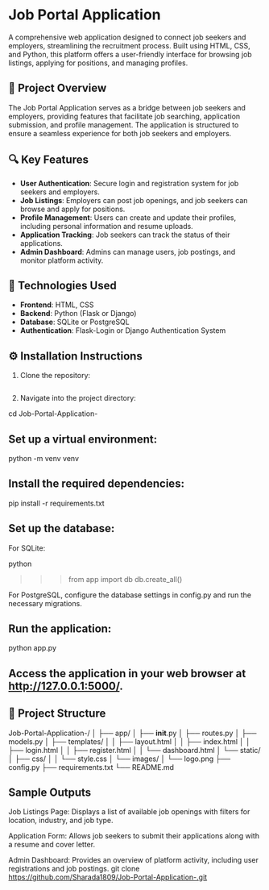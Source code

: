 # Job Portal Application

A comprehensive web application designed to connect job seekers and employers, streamlining the recruitment process. Built using HTML, CSS, and Python, this platform offers a user-friendly interface for browsing job listings, applying for positions, and managing profiles.

## 🚀 Project Overview

The Job Portal Application serves as a bridge between job seekers and employers, providing features that facilitate job searching, application submission, and profile management. The application is structured to ensure a seamless experience for both job seekers and employers.

## 🔍 Key Features

- **User Authentication**: Secure login and registration system for job seekers and employers.
- **Job Listings**: Employers can post job openings, and job seekers can browse and apply for positions.
- **Profile Management**: Users can create and update their profiles, including personal information and resume uploads.
- **Application Tracking**: Job seekers can track the status of their applications.
- **Admin Dashboard**: Admins can manage users, job postings, and monitor platform activity.

## 🧠 Technologies Used

- **Frontend**: HTML, CSS
- **Backend**: Python (Flask or Django)
- **Database**: SQLite or PostgreSQL
- **Authentication**: Flask-Login or Django Authentication System

## ⚙️ Installation Instructions

1. Clone the repository:
   ```bash

2. Navigate into the project directory:

  cd Job-Portal-Application-


## Set up a virtual environment:

python -m venv venv


## Install the required dependencies:

pip install -r requirements.txt


## Set up the database:

For SQLite:

python
>>> from app import db
>>> db.create_all()


For PostgreSQL, configure the database settings in config.py and run the necessary migrations.


## Run the application:

python app.py


## Access the application in your web browser at http://127.0.0.1:5000/.

## 📂 Project Structure
Job-Portal-Application-/
│
├── app/
│   ├── __init__.py
│   ├── routes.py
│   ├── models.py
│   ├── templates/
│   │   ├── layout.html
│   │   ├── index.html
│   │   ├── login.html
│   │   ├── register.html
│   │   └── dashboard.html
│   └── static/
│       ├── css/
│       │   └── style.css
│       └── images/
│           └── logo.png
├── config.py
├── requirements.txt
└── README.md

## Sample Outputs

Job Listings Page: Displays a list of available job openings with filters for location, industry, and job type.

Application Form: Allows job seekers to submit their applications along with a resume and cover letter.

Admin Dashboard: Provides an overview of platform activity, including user registrations and job postings.
   git clone https://github.com/Sharada1809/Job-Portal-Application-.git

